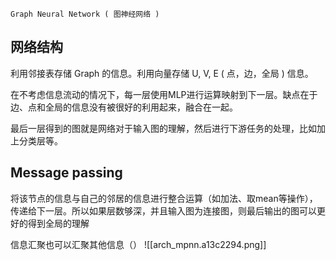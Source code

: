 
`Graph Neural Network ( 图神经网络 )`

## 网络结构

利用邻接表存储 Graph 的信息。利用向量存储 U, V, E ( 点，边，全局 ) 信息。

在不考虑信息流动的情况下，每一层使用MLP进行运算映射到下一层。缺点在于边、点和全局的信息没有被很好的利用起来，融合在一起。

最后一层得到的图就是网络对于输入图的理解，然后进行下游任务的处理，比如加上分类层等。

## Message passing

将该节点的信息与自己的邻居的信息进行整合运算（如加法、取mean等操作），传递给下一层。所以如果层数够深，并且输入图为连接图，则最后输出的图可以更好的得到全局的理解

信息汇聚也可以汇聚其他信息（）
![[arch_mpnn.a13c2294.png]]